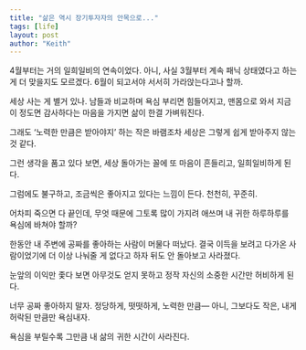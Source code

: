 ```yaml
---
title: "삶은 역시 장기투자자의 안목으로..."
tags: [life]
layout: post
author: "Keith"
---
```


4월부터는 거의 일희일비의 연속이었다. 
아니, 사실 3월부터 계속 패닉 상태였다고 하는 게 더 맞을지도 모르겠다.
6월이 되고서야 서서히 가라앉는다고나 할까.

세상 사는 게 별거 있나.
남들과 비교하며 욕심 부리면 힘들어지고,
맨몸으로 와서 지금 이 정도면 감사하다는 마음을 가지면
삶이 한결 가벼워진다.

그래도 ‘노력한 만큼은 받아야지’ 하는 작은 바램조차
세상은 그렇게 쉽게 받아주지 않는 것 같다.

그런 생각을 품고 있다 보면,
세상 돌아가는 꼴에 또 마음이 흔들리고, 일희일비하게 된다.

그럼에도 불구하고,
조금씩은 좋아지고 있다는 느낌이 든다.
천천히, 꾸준히.

어차피 죽으면 다 끝인데,
무엇 때문에 그토록 많이 가지려 애쓰며
내 귀한 하루하루를 욕심에 바쳐야 할까?

한동안 내 주변에 공짜를 좋아하는 사람이 머물다 떠났다.
결국 이득을 보려고 다가온 사람이었기에
더 이상 나눠줄 게 없다고 하자 뒤도 안 돌아보고 사라졌다.

눈앞의 이익만 좇다 보면
아무것도 얻지 못하고 
정작 자신의 소중한 시간만 허비하게 된다.

너무 공짜 좋아하지 말자.
정당하게, 떳떳하게, 노력한 만큼—
아니, 그보다도 작은, 내게 허락된 만큼만 욕심내자.

욕심을 부릴수록 그만큼 내 삶의 귀한 시간이 사라진다.